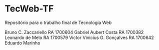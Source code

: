 # TecWeb-TF
Repositório para o trabalho final de Tecnologia Web

Bruno C. Zaccariello RA 1700604
Gabriel Aubert Costa RA 1700382
Leonardo de Melo RA 1700579
Victor Vinicius G. Gonçalves RA 1700642
Eduardo Marinho 
